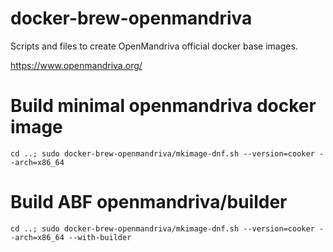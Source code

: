 docker-brew-openmandriva
==================

Scripts and files to create OpenMandriva official docker base images.

https://www.openmandriva.org/


# Build minimal openmandriva docker image
```cd ..; sudo docker-brew-openmandriva/mkimage-dnf.sh --version=cooker --arch=x86_64```

# Build ABF openmandriva/builder
```cd ..; sudo docker-brew-openmandriva/mkimage-dnf.sh --version=cooker --arch=x86_64 --with-builder```
